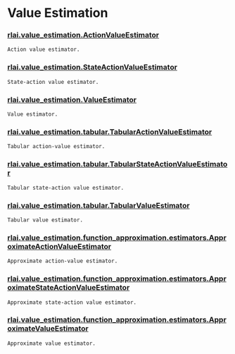 # Value Estimation
### [rlai.value_estimation.ActionValueEstimator](https://github.com/MatthewGerber/rlai/tree/master/src/rlai/value_estimation.py#L60)
```
Action value estimator.
```
### [rlai.value_estimation.StateActionValueEstimator](https://github.com/MatthewGerber/rlai/tree/master/src/rlai/value_estimation.py#L115)
```
State-action value estimator.
```
### [rlai.value_estimation.ValueEstimator](https://github.com/MatthewGerber/rlai/tree/master/src/rlai/value_estimation.py#L17)
```
Value estimator.
```
### [rlai.value_estimation.tabular.TabularActionValueEstimator](https://github.com/MatthewGerber/rlai/tree/master/src/rlai/value_estimation/tabular.py#L104)
```
Tabular action-value estimator.
```
### [rlai.value_estimation.tabular.TabularStateActionValueEstimator](https://github.com/MatthewGerber/rlai/tree/master/src/rlai/value_estimation/tabular.py#L215)
```
Tabular state-action value estimator.
```
### [rlai.value_estimation.tabular.TabularValueEstimator](https://github.com/MatthewGerber/rlai/tree/master/src/rlai/value_estimation/tabular.py#L18)
```
Tabular value estimator.
```
### [rlai.value_estimation.function_approximation.estimators.ApproximateActionValueEstimator](https://github.com/MatthewGerber/rlai/tree/master/src/rlai/value_estimation/function_approximation/estimators.py#L79)
```
Approximate action-value estimator.
```
### [rlai.value_estimation.function_approximation.estimators.ApproximateStateActionValueEstimator](https://github.com/MatthewGerber/rlai/tree/master/src/rlai/value_estimation/function_approximation/estimators.py#L149)
```
Approximate state-action value estimator.
```
### [rlai.value_estimation.function_approximation.estimators.ApproximateValueEstimator](https://github.com/MatthewGerber/rlai/tree/master/src/rlai/value_estimation/function_approximation/estimators.py#L27)
```
Approximate value estimator.
```
